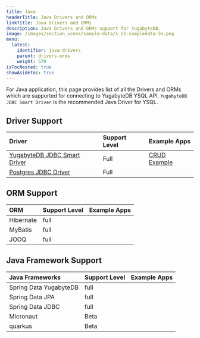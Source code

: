```yaml
---
title: Java
headerTitle: Java Drivers and ORMs
linkTitle: Java Drivers and ORMs
description: Java Drivers and ORMs support for YugabyteDB.
image: /images/section_icons/sample-data/s_s1-sampledata-3x.png
menu:
  latest:
    identifier: java-drivers
    parent: drivers-orms
    weight: 570
isTocNested: true
showAsideToc: true
---
```


For Java application, this page provides list of all the Drivers and ORMs which are supported for connecting to YugabyteDB YSQL API. `YugabyteDB JDBC Smart Driver` is the recommended Java Driver for YSQL.

 <!-- place holder for adding link to YugabyteDB University course for Java Developers -->

## Driver Support

| Driver | Support Level | Example Apps |
| :----- | :------------ | :----------- |
| [YugabyteDB JDBC Smart Driver](/latest/integrations/jdbc-driver) | Full | [CRUD Example](/latest/quick-start/build-apps/java/ysql-yb-jdbc) |
| [Postgres JDBC Driver](../postgres-jdbc) | Full |  |

## ORM Support

| ORM | Support Level | Example Apps |
| :-- | :------------ | :----------- |
| Hibernate | full |  |
| MyBatis | full |  |
| JOOQ | full |  |

## Java Framework Support

| Java Frameworks | Support Level | Example Apps |
| :-------------- | :------------ | :----------- |
| Spring Data YugabyteDB | full |  |
| Spring Data JPA | full |  |
| Spring Data JDBC | full |  |
| Micronaut | Beta |  |
| quarkus | Beta |  |
